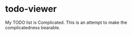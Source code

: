 # todo-viewer
My TODO list is Complicated. This is an attempt to make the complicatedness bearable.
